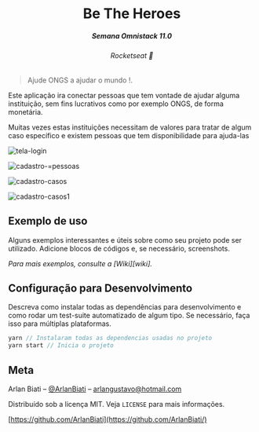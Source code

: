 
<h1 align="center">
  Be The Heroes
</h1>

<h5 align="center">
  Semana Omnistack 11.0
</h5>

<h6 align="center">
  Rocketseat 💜
</h6>

> Ajude ONGS a ajudar o mundo !.


  Este aplicação ira conectar pessoas que tem vontade de ajudar alguma instituição, sem fins lucrativos como por exemplo ONGS, de forma monetária.
  
  Muitas vezes estas instituições necessitam de valores para tratar de algum caso específico e existem pessoas que tem disponibilidade para ajuda-las

![tela-login](https://user-images.githubusercontent.com/43690080/77687234-de094a00-6f7c-11ea-9daa-f264e14503b5.png)
 
![cadastro-=pessoas](https://user-images.githubusercontent.com/43690080/77687231-dcd81d00-6f7c-11ea-88f8-676dcd6e1aea.png)
 
![cadastro-casos](https://user-images.githubusercontent.com/43690080/77687219-db0e5980-6f7c-11ea-958d-c25b7f725542.png)
 
![cadastro-casos1](https://user-images.githubusercontent.com/43690080/77687225-dba6f000-6f7c-11ea-9172-2224d9edacff.png)


## Exemplo de uso

Alguns exemplos interessantes e úteis sobre como seu projeto pode ser utilizado. Adicione blocos de códigos e, se necessário, screenshots.

_Para mais exemplos, consulte a [Wiki][wiki]._ 

## Configuração para Desenvolvimento

Descreva como instalar todas as dependências para desenvolvimento e como rodar um test-suite automatizado de algum tipo. Se necessário, faça isso para múltiplas plataformas.

```js
yarn // Instalaram todas as dependencias usadas no projeto
yarn start // Inicia o projeto
```

## Meta

Arlan Biati – [@ArlanBiati](https://www.linkedin.com/in/arlan-biati-2b3512115/) – arlangustavo@hotmail.com

Distribuído sob a licença MIT. Veja `LICENSE` para mais informações.

[https://github.com/ArlanBiati](https://github.com/ArlanBiati/)
